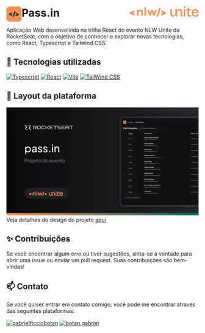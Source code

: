 <div>
  <img src="public/nlw-unite-logo.png" alt="Logo NLW Unite" title="Logo NLW Unite" width="180" align="right">
  <img src="public/passin-icon.svg" alt="Logo NLW Unite" align="left" width="40px"/>
  <h1 align="left">Pass.in</h1>
</div>
<p>
  Aplicação Web desenvolvida na trilha React do evento NLW Unite da RocketSeat, com o objetivo de conhecer e explorar novas tecnologias, como React, Typescript e Tailwind CSS.
</p>
  
##  🚀 Tecnologias utilizadas

<div>
  <a href="https://www.typescriptlang.org/" target="_blank"><img src="https://img.shields.io/badge/Typescript-%233178C6?style=for-the-badge&logo=Typescript&logoColor=%23fff" alt="Typescript"/></a>
  <a href="https://react.dev/" target="_blank"><img src="https://img.shields.io/badge/React-20232A?style=for-the-badge&logo=react&logoColor=61DAFB" alt="React"/></a>
  <a href="https://vitejs.dev/" target="_blank"><img src="https://img.shields.io/badge/Vite-%23646CFF?style=for-the-badge&logo=vite&logoColor=%23ffc720" alt="Vite"/></a>
  <a href="https://tailwindcss.com/" target="_blank"><img src="https://img.shields.io/badge/tailwindcss-%2338B2AC.svg?style=for-the-badge&logo=tailwind-css&logoColor=white" alt="TailWind CSS"></a>
</div>

## 🎨 Layout da plataforma

<img src="public/layout.png" alt="Banner Projeto NLW Unite Pass.in" title="Banner Projeto NLW Unite Pass.in">  
Veja detalhes do design do projeto <a href="https://www.figma.com/design/HE0J9JzhUpJJ7W31dr5hVZ/NLW-Unite-%E2%80%A2-Pass.in?node-id=2007-1477&node-type=CANVAS&t=q1Lk5zcWsqGjJZUK-0">aqui</a>

## ✨ Contribuições

Se você encontrar algum erro ou tiver sugestões, sinta-se à vontade para abrir uma issue ou enviar um pull request. Suas contribuições são bem-vindas!

## 📫 Contato
Se você quiser entrar em contato comigo, você pode me encontrar através das seguintes plataformas:

<a href="https://www.linkedin.com/in/gabrielficciobotan/" target="blank"><img align="center" src="https://img.shields.io/badge/LinkedIn-0077B5?style=for-the-badge&logo=linkedin&logoColor=white" alt="gabrielficciobotan"/></a>
<a href="https://www.instagram.com/botan.gabriel/" target="blank"><img align="center" src="https://img.shields.io/badge/Instagram-E4405F?style=for-the-badge&logo=instagram&logoColor=white" alt="botan.gabriel" /></a>
